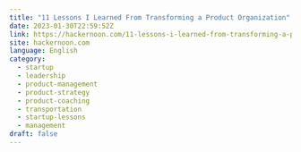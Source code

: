 ```yaml
---
title: "11 Lessons I Learned From Transforming a Product Organization"
date: 2023-01-30T22:59:52Z
link: https://hackernoon.com/11-lessons-i-learned-from-transforming-a-product-organization?source=rss&utm_medium=RSS&utm_source=news.12bit.vn
site: hackernoon.com
language: English
category:
  - startup
  - leadership
  - product-management
  - product-strategy
  - product-coaching
  - transportation
  - startup-lessons
  - management
draft: false
---
```

